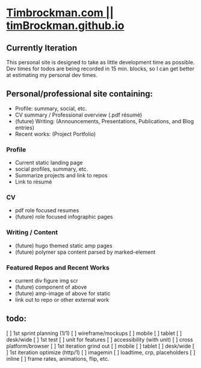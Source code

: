 # [Timbrockman.com || timBrockman.github.io](https://timbrockman.com)

## Currently Iteration
  This personal site is designed to take as little development time as possible. Dev times for todos are being recorded in 15 min. blocks, so I can get better at estimating my personal dev times.

## Personal/professional site containing:
  - Profile: summary, social, etc.
  - CV summary / Professional overview (.pdf résumé)
  - (future) Writing: (Announcements, Presentations, Publications, and Blog entries)
  - Recent works: (Project Portfolio)

### Profile
  - Current static landing page
  - social profiles, summary, etc.
  - Summarize projects and link to repos
  - Link to résumé

### CV
  - pdf role focused resumes
  - (future) role focused infographic pages

### Writing / Content
  - (future) hugo themed static amp pages
  - (future) polymer spa content parsed by marked-element

### Featured Repos and Recent Works
  - current div figure img scr
  - (future) component of above
  - (future) amp-image of above for static
  - link out to repo or other external work

## todo:
  [ ] 1st sprint planning (1/1)
  [ ] wireframe/mockups
    [ ] mobile
    [ ] tablet
    [ ] desk/wide
  [ ] 1st test
      [ ] unit for features
      [ ] accessibility (with unit)
      [ ] cross platform/browser
  [ ] 1st iteration grind out
    [ ] mobile
    [ ] tablet
    [ ] desk/wide
  [ ] 1st iteration optimize (http/1)
    [ ] imagemin
    [ ] loadtime, crp, placeholders
    [ ] inline
    [ ] frame rates, animations, flip, etc.
